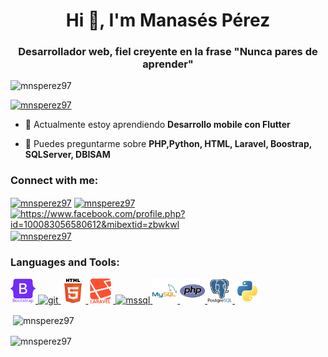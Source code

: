 <h1 align="center">Hi 👋, I'm Manasés Pérez</h1>
<h3 align="center">Desarrollador web, fiel creyente en la frase "Nunca pares de aprender"</h3>

<p align="left"> <img src="https://komarev.com/ghpvc/?username=mnsperez97&label=Profile%20views&color=0e75b6&style=flat" alt="mnsperez97" /> </p>

<p align="left"> <a href="https://twitter.com/mnsperez97" target="blank"><img src="https://img.shields.io/twitter/follow/mnsperez97?logo=twitter&style=for-the-badge" alt="mnsperez97" /></a> </p>

- 🌱 Actualmente estoy aprendiendo **Desarrollo mobile con Flutter**

- 💬 Puedes preguntarme sobre **PHP,Python, HTML, Laravel, Boostrap, SQLServer, DBISAM**

<h3 align="left">Connect with me:</h3>
<p align="left">
<a href="https://twitter.com/mnsperez97" target="blank"><img align="center" src="https://raw.githubusercontent.com/rahuldkjain/github-profile-readme-generator/master/src/images/icons/Social/twitter.svg" alt="mnsperez97" height="30" width="40" /></a>
<a href="https://stackoverflow.com/users/mnsperez97" target="blank"><img align="center" src="https://raw.githubusercontent.com/rahuldkjain/github-profile-readme-generator/master/src/images/icons/Social/stack-overflow.svg" alt="mnsperez97" height="30" width="40" /></a>
<a href="https://fb.com/https://www.facebook.com/profile.php?id=100083056580612&mibextid=zbwkwl" target="blank"><img align="center" src="https://raw.githubusercontent.com/rahuldkjain/github-profile-readme-generator/master/src/images/icons/Social/facebook.svg" alt="https://www.facebook.com/profile.php?id=100083056580612&mibextid=zbwkwl" height="30" width="40" /></a>
<a href="https://instagram.com/mnsperez97" target="blank"><img align="center" src="https://raw.githubusercontent.com/rahuldkjain/github-profile-readme-generator/master/src/images/icons/Social/instagram.svg" alt="mnsperez97" height="30" width="40" /></a>
</p>

<h3 align="left">Languages and Tools:</h3>
<p align="left"> <a href="https://getbootstrap.com" target="_blank" rel="noreferrer"> <img src="https://raw.githubusercontent.com/devicons/devicon/master/icons/bootstrap/bootstrap-plain-wordmark.svg" alt="bootstrap" width="40" height="40"/> </a> <a href="https://git-scm.com/" target="_blank" rel="noreferrer"> <img src="https://www.vectorlogo.zone/logos/git-scm/git-scm-icon.svg" alt="git" width="40" height="40"/> </a> <a href="https://www.w3.org/html/" target="_blank" rel="noreferrer"> <img src="https://raw.githubusercontent.com/devicons/devicon/master/icons/html5/html5-original-wordmark.svg" alt="html5" width="40" height="40"/> </a> <a href="https://laravel.com/" target="_blank" rel="noreferrer"> <img src="https://raw.githubusercontent.com/devicons/devicon/master/icons/laravel/laravel-plain-wordmark.svg" alt="laravel" width="40" height="40"/> </a> <a href="https://www.microsoft.com/en-us/sql-server" target="_blank" rel="noreferrer"> <img src="https://www.svgrepo.com/show/303229/microsoft-sql-server-logo.svg" alt="mssql" width="40" height="40"/> </a> <a href="https://www.mysql.com/" target="_blank" rel="noreferrer"> <img src="https://raw.githubusercontent.com/devicons/devicon/master/icons/mysql/mysql-original-wordmark.svg" alt="mysql" width="40" height="40"/> </a> <a href="https://www.php.net" target="_blank" rel="noreferrer"> <img src="https://raw.githubusercontent.com/devicons/devicon/master/icons/php/php-original.svg" alt="php" width="40" height="40"/> </a> <a href="https://www.postgresql.org" target="_blank" rel="noreferrer"> <img src="https://raw.githubusercontent.com/devicons/devicon/master/icons/postgresql/postgresql-original-wordmark.svg" alt="postgresql" width="40" height="40"/> </a> <a href="https://www.python.org" target="_blank" rel="noreferrer"> <img src="https://raw.githubusercontent.com/devicons/devicon/master/icons/python/python-original.svg" alt="python" width="40" height="40"/> </a> </p>

<p>&nbsp;<img align="center" src="https://github-readme-stats.vercel.app/api?username=mnsperez97&show_icons=true&locale=en" alt="mnsperez97" /></p>

<p><img align="center" src="https://github-readme-streak-stats.herokuapp.com/?user=mnsperez97&" alt="mnsperez97" /></p>
